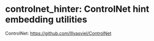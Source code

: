 # controlnet_hinter: ControlNet hint embedding utilities

ControlNet: https://github.com/lllyasviel/ControlNet


